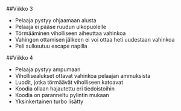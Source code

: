 ##Viikko 3
- Pelaaja pystyy ohjaamaan alusta
- Pelaaja ei pääse ruudun ulkopuolelle
- Törmääminen viholliseen aiheuttaa vahinkoa
- Vahingon ottamisen jälkeen ei voi ottaa heti uudestaan vahinkoa
- Peli sulkeutuu escape napilla

##Viikko 4
- Pelaaja pystyy ampumaan
- Vihollisealukset ottavat vahinkoa pelaajan ammuksista
- Luodit, jotka törmäävät viholliseen katoavat
- Koodia ollaan hajautettu eri tiedoistoihin
- Koodia on paranneltu pylintin mukaan
- Yksinkertainen turbo lisätty
